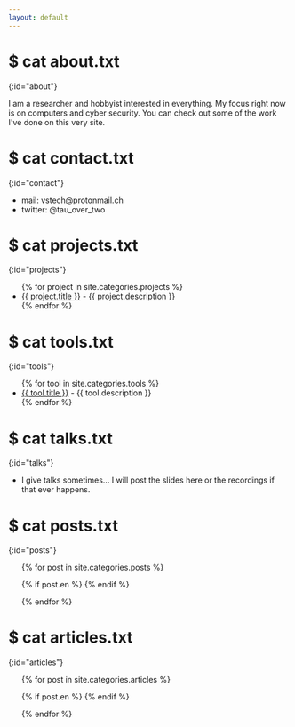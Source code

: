 ```yaml
---
layout: default
---
```


# $ cat about.txt
{:id="about"}

I am a researcher and hobbyist interested in everything. My focus right now is on computers and cyber security. You can check out some of the work I've done on this very site.

# $ cat contact.txt
{:id="contact"}

<ul>
<li>mail: vstech@protonmail.ch</li>

<li>twitter: @tau_over_two</li>
</ul>

# $ cat projects.txt
{:id="projects"}

<ul>
{% for project in site.categories.projects %}
<li><a href="{{ project.link }}">{{ project.title }}</a> - {{ project.description }}</li>
{% endfor %}
</ul>

# $ cat tools.txt
{:id="tools"}

<ul>
{% for tool in site.categories.tools %}
<li><a href="{{ tool.link }}">{{ tool.title }}</a> - {{ tool.description }}</li>
{% endfor %}
</ul>

# $ cat talks.txt
{:id="talks"}

<ul>
<li>I give talks sometimes... I will post the slides here or the recordings if that ever happens.</li>
</ul>

# $ cat posts.txt
{:id="posts"}

<ul>
{% for post in site.categories.posts %}

{% if post.en %}
{% endif %}

{% endfor %}
</ul>

# $ cat articles.txt
{:id="articles"}

<ul>
{% for post in site.categories.articles %}

{% if post.en %}
{% endif %}

{% endfor %}
</ul>
